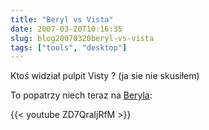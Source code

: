 ```yaml
---
title: "Beryl vs Vista"
date: 2007-03-20T10:16:35
slug: blog20070320beryl-vs-vista
tags: ["tools", "desktop"]
---
```


Ktoś widział pulpit Visty ? (ja sie nie skusiłem)

To popatrzy niech teraz na <a href="http://www.beryl-project.org/">Beryla</a>:

{{< youtube ZD7QraljRfM >}}
